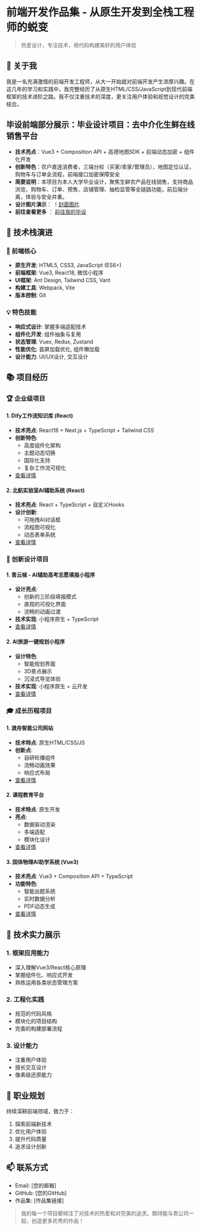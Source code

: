 
# 前端开发作品集 - 从原生开发到全栈工程师的蜕变

> 热爱设计，专注技术，用代码构建美好的用户体验

## 👋 关于我

我是一名充满激情的前端开发工程师，从大一开始就对前端开发产生浓厚兴趣。在这几年的学习和实践中，我完整经历了从原生HTML/CSS/JavaScript到现代前端框架的技术进阶之路。我不仅注重技术的深度，更关注用户体验和视觉设计的完美结合。

## 毕设前端部分展示：毕业设计项目：去中介化生鲜在线销售平台

- **技术亮点**：Vue3 + Composition API + 高德地图SDK + 前端动态加密 + 组件化开发
- **创新特色**：农户直连消费者，三端分权（买家/卖家/管理员），地图定位认证，购物车与订单全流程，前端接口加密保障安全
- **简要说明**：本项目为本人大学毕业设计，聚焦生鲜农产品在线销售，支持商品浏览、购物车、订单、预售、店铺管理、抽检监管等全链路功能，前后端分离，体验与安全并重。
- **设计图片演示**：
！[封面图片](/0毕设项目/images/封面页主页.png)
- **前往查看更多** ：  [前往我的毕设](./0毕设项目)


## 🚀 技术栈演进

### 🎯 前端核心
- **原生开发**: HTML5, CSS3, JavaScript (ES6+)
- **前端框架**: Vue3, React18, 微信小程序
- **UI框架**: Ant Design, Tailwind CSS, Vant
- **构建工具**: Webpack, Vite
- **版本控制**: Git

### 💡 特色技能
- **响应式设计**: 掌握多端适配技术
- **组件化开发**: 组件抽象与复用
- **状态管理**: Vuex, Redux, Zustand
- **性能优化**: 首屏加载优化, 组件懒加载
- **设计能力**: UI/UX设计, 交互设计

## 📚 项目经历

### 🏆 企业级项目

#### 1. Dify工作流知识库 (React)
- **技术亮点**: React18 + Next.js + TypeScript + Tailwind CSS
- **创新特色**: 
  - 高度组件化架构
  - 主题动态切换
  - 国际化支持
  - 复杂工作流可视化
- [查看详情](./5Dify工作流知识库-react框架)

#### 2. 北航实验室AI辅助系统 (React)
- **技术亮点**: React + TypeScript + 自定义Hooks
- **设计创新**:
  - 可拖拽AI对话框
  - 流程图可视化
  - 动态表单系统
- [查看详情](./10北航实验室AI辅助制备光刻机-react框架)

### 🌟 创新设计项目

#### 1. 青云梯 - AI辅助高考志愿填报小程序
- **设计亮点**: 
  - 创新的三阶段填报模式
  - 直观的可视化界面
  - 流畅的动画过渡
- **技术实现**: 小程序原生 + TypeScript
- [查看详情](./8"青云梯"AI辅助志愿填报-小程序)

#### 2. AI旅游一键规划小程序
- **设计特色**:
  - 智能规划界面
  - 3D景点展示
  - 沉浸式导览体验
- **技术实现**: 小程序原生 + 云开发
- [查看详情](./7AI旅游一键规划-小程序)

### 🎓 成长历程项目

#### 1. 渡舟智能公司网站
- **技术特点**: 原生HTML/CSS/JS
- **创新点**: 
  - 自研轮播组件
  - 流畅动画效果
  - 响应式布局
- [查看详情](./2渡舟智能公司网站-静态html动画)

#### 2. 课程教育平台
- **技术特点**: 原生开发
- **亮点**: 
  - 数据驱动渲染
  - 多端适配
  - 模块化设计
- [查看详情](./1课程教育-静态html)

#### 3. 固体物理AI助学系统 (Vue3)
- **技术亮点**: Vue3 + Composition API + TypeScript
- **功能特色**:
  - 智能出题系统
  - 实时数据分析
  - PDF动态生成
- [查看详情](./3固体物理AI助学后台-teacher-vue框架PC端)


## 💪 技术实力展示

### 1. 框架应用能力
- 深入理解Vue3/React核心原理
- 掌握组件化、响应式开发
- 熟练运用各类状态管理方案

### 2. 工程化实践
- 规范的代码风格
- 模块化的项目结构
- 完善的构建部署流程

### 3. 设计能力
- 注重用户体验
- 擅长交互设计
- 像素级还原能力

## 🎯 职业规划

持续深耕前端领域，致力于：
1. 探索前端新技术
2. 优化用户体验
3. 提升代码质量
4. 追求设计创新

## 📫 联系方式

- Email: [您的邮箱]
- GitHub: [您的GitHub]
- 作品集: [作品集链接]

> 我的每一个项目都倾注了对技术的热爱和对完美的追求。期待能与贵公司一起，创造更多优秀的作品！
